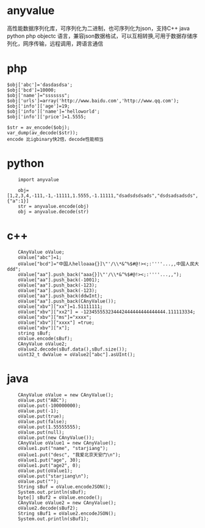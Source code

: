 anyvalue
========

高性能数据序列化库，可序列化为二进制，也可序列化为json，支持C++ java python php objectc 语言，兼容json数据格试，可以互相转换,可用于数据存储序列化，网序传输，远程调用，跨语言通信

php
========

    $obj['abc']='dasdasdsa';
    $obj['bcd']=10000;
    $obj['name']="sssssss";
    $obj['urls']=array('http://www.baidu.com','http://www.qq.com');
    $obj['info']['age']=19;
    $obj['info']['name']='helloworld';
    $obj['info']['price']=1.5555;

    $str = av_encode($obj);
    var_dump(av_decode($str));
    encode 比igbinary快2倍，decode性能相当

python
========
        import anyvalue

        obj=[1,2,3,4,-111,-1,-11111,1.5555,-1.11111,"dsadsdsdsads","dsdsadsadsds",{"a":1}]
        str = anyvalue.encode(obj)
        obj = anyvalue.decode(str)

c++
=========
        CAnyValue oValue;
        oValue["abc"]=1;
        oValue["bcd"]="中国人helloaaa{}]\"'/\\*&^%$#@!><;:''''...,,中国人民大ddd";
        oValue["aa"].push_back("aaa{}]\"'/\\*&^%$#@!><;:''''...,,");
        oValue["aa"].push_back(-1001);
        oValue["aa"].push_back(-123);
        oValue["aa"].push_back(-123);
        oValue["aa"].push_back(ddwInt);
        oValue["aa"].push_back(CAnyValue());
        oValue["xbv"]["xx"]=1.51111111;
        oValue["xbv"]["xx2"] = -123455553234442444444444444444.111113334;
        oValue["xbv"]["ms"]="xxxx";
        oValue["xbv"]["xxxx"] =true;
        oValue["xbv"]["x"];
        string sBuf;
        oValue.encode(sBuf);
        CAnyValue oValue2;
        oValue2.decode(sBuf.data(),sBuf.size());
        uint32_t dwValue = oValue2["abc"].asUInt();

java
=========
        CAnyValue oValue = new CAnyValue();
        oValue.put("ABC");
        oValue.put(-100000000);
        oValue.put(-1);
        oValue.put(true);
        oValue.put(false);
        oValue.put(1.55555555);
        oValue.put(null);
        oValue.put(new CAnyValue());
        CAnyValue oValue1 = new CAnyValue();
        oValue1.put("name", "starjiang");
        oValue1.put("desc", "我爱北京天安门\n");
        oValue1.put("age", 30);
        oValue1.put("age2", 0);
        oValue.put(oValue1);
        oValue.put("starjiang\n");
        oValue.put("");
        String sBuf = oValue.encodeJSON();
        System.out.println(sBuf);
        byte[] sBuf2 = oValue.encode();
        CAnyValue oValue2 = new CAnyValue();
        oValue2.decode(sBuf2);
        String sBuf1 = oValue2.encodeJSON();
        System.out.println(sBuf1);
